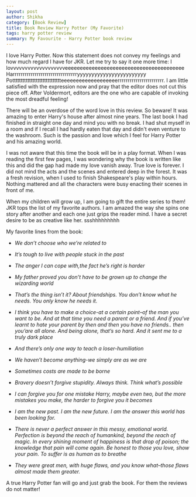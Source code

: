 ```yaml
---
layout: post
author: Shikha
category: [Book Review]
title: Book Review Harry Potter (My Favorite)
tags: harry potter review
summary: My Favourite - Harry Potter book review
---
```


I love Harry Potter. Now this statement does not convey my feelings and how much regard I have for JKR. Let me try to say it one more time: I lovvvvvvvvvvvvvvvvvvveeeeeeeeeeeeeeeeeeeeeeeeeeeeeeeeeeeeeeee Harrrrrrrrrrrrrrrrrrrrrrrrrrrrrrrryyyyyyyyyyyyyyyyyyyyyyyy Pottttttttttttttttttttttttttttteeeeeeeeeeeeeeeeeeerrrrrrrrrrrrrrrrrrrrrrr. I am little satisfied with the expression now and pray that the editor does not cut this piece off. After Voldermort, editors are the one who are capable of invoking the most dreadful feeling!

There will be an overdose of the word love in this review. So beware! It was amazing to enter Harry's house after almost nine years. The last book I had finished in straight one day and mind you with no break. I had shut myself in a room and if I recall I had hardly eaten that day and didn't even venture to the washroom. Such is the passion and love which I feel for Harry Potter and his amazing world.

I was not aware that this time the book will be in a play format. When I was reading the first few pages, I was wondering why the book is written like this and did the gap had made my love vanish away. True love is forever. I did not mind the acts and the scenes and entered deep in the forest. It was a fresh revision, when I used to finish Shakespeare's play within hours. Nothing mattered and all the characters were busy enacting their scenes in front of me. 

When my children will grow up, I am going to gift the entire series to them! JKR tops the list of my favorite authors. I am amazed the way she spins one story after another and each one just grips the reader mind. I have a secret desire to be as creative like her. ssshhhhhhhhh

My favorite lines from the book:

* *We don’t choose who we’re related to*

* *It’s tough to live with people stuck in the past*

* *The anger I can cope with,the fact he’s right is harder*

* *My father proved you don’t have to be grown up to change the wizarding world*

* *That’s the thing isn’t it? About friendships. You don’t know what he needs. You only know he needs it.*

* *I think you have to make a choice-at a certain point–of the man you want to be. And at that time you need a parent or a friend. And if you’ve learnt to hate your parent by then and then you have no friends.. then you’are  all alone. And being alone, that’s so hard. And it sent me to a truly dark place*

* *And there’s only one way to teach a loser-humiliation*

* *We haven’t become anything-we simply are as we are*

* *Sometimes costs are made to be borne*

* *Bravery doesn’t forgive stupidity. Always think. Think what’s possible*

* *I can forgive you for one mistake Harry, maybe even two, but the more mistakes you make, the harder to forgive you it becomes*

* *I am the new past. I am the new future. I am the answer this world has been looking for.*

* *There is never a perfect answer in this messy, emotional world. Perfection is beyond the reach of humankind, beyond the reach of magic. In every shining moment of happiness is that drop of poison; the knowledge that pain will come again. Be honest to those you love, show your pain. To suffer is as human as to breathe*

* *They were great men, with huge flaws, and you know what–those flaws almost made them greater.*

A true Harry Potter fan will go and just grab the book. For them the reviews do not matter!
